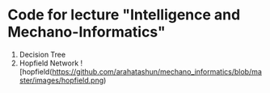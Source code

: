 # Code for lecture "Intelligence and Mechano-Informatics"

1. Decision Tree
2. Hopfield Network
![hopfield(https://github.com/arahatashun/mechano_informatics/blob/master/images/hopfield.png)
